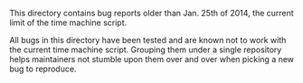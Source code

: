 This directory contains bug reports older than Jan. 25th of 2014, the current limit of the time machine script.

All bugs in this directory have been tested and are known not to work with the current time machine script.
Grouping them under a single repository helps maintainers not stumble upon them over and over when picking a new bug to reproduce.
